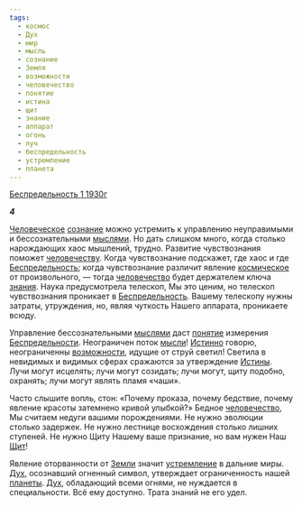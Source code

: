 ```yaml
---
tags:
  - космос
  - Дух
  - мир
  - мысль
  - сознание
  - Земля
  - возможности
  - человечество
  - понятие
  - истина
  - щит
  - знание
  - аппарат
  - огонь
  - луч
  - беспредельность
  - устремление
  - планета
---
```

[Беспредельность 1 1930г](https://127.0.0.1:4002/agni/1930)

___4___

[Человеческое](../../../tags/#[человечество](../../../tags/#человечество)) [сознание](../../../tags/#сознание) можно устремить к управлению неуправимыми и бессознательными [мыслями](../../../tags/#мысль). Но дать слишком много, когда столько нарождающих хаос мышлений, трудно. Развитие чувствознания поможет [человечеству](../../../tags/#[человечество](../../../tags/#человечество)). Когда чувствознание подскажет, где хаос и где [Беспредельность](../../../tags/#беспредельность); когда чувствознание различит явление [космическое](../../../tags/#космос) от произвольного, — тогда [человечество](../../../tags/#человечество) будет держателем ключа [знания](../../../tags/#знание). Наука предусмотрела телескоп, Мы это ценим, но телескоп чувствознания проникает в [Беспредельность](../../../tags/#беспредельность). Вашему телескопу нужны затраты, утруждения, но, являя чуткость Нашего аппарата, проникаете всюду.   

Управление бессознательными [мыслями](../../../tags/#мысль) даст [понятие](../../../tags/#понятие) измерения [Беспредельности](../../../tags/#беспредельность). Неограничен поток [мысли](../../../tags/#мысль)! [Истинно](../../../tags/#истина) говорю, неограниченны [возможности](../../../tags/#возможности), идущие от струй светил! Светила в невидимых и видимых сферах сражаются за утверждение [Истины](../../../tags/#истина). Лучи могут исцелять; лучи могут созидать; лучи могут, щиту подобно, охранять; лучи могут являть пламя «чаши».   

Часто слышите вопль, стон: «Почему проказа, почему бедствие, почему явление красоты затемнено кривой улыбкой?» Бедное [человечество](../../../tags/#человечество), Мы считаем недуги вашими порождениями. Не нужно эволюции столько задержек. Не нужно лестнице восхождения столько лишних ступеней. Не нужно Щиту Нашему ваше признание, но вам нужен Наш [Щит](../../../tags/#щит)!   

Явление оторванности от [Земли](../../../tags/#Земля) значит [устремление](../../../tags/#устремление) в дальние миры. [Дух](../../../tags/#Дух), осознавший огненный символ, утверждает ограниченность нашей [планеты](../../../tags/#планета). [Дух](../../../tags/#Дух), обладающий всеми огнями, не нуждается в специальности. Всё ему доступно. Трата знаний не его удел.